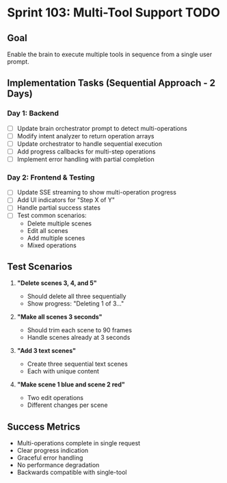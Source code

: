# Sprint 103: Multi-Tool Support TODO

## Goal
Enable the brain to execute multiple tools in sequence from a single user prompt.

## Implementation Tasks (Sequential Approach - 2 Days)

### Day 1: Backend

- [ ] Update brain orchestrator prompt to detect multi-operations
- [ ] Modify intent analyzer to return operation arrays
- [ ] Update orchestrator to handle sequential execution
- [ ] Add progress callbacks for multi-step operations
- [ ] Implement error handling with partial completion

### Day 2: Frontend & Testing  

- [ ] Update SSE streaming to show multi-operation progress
- [ ] Add UI indicators for "Step X of Y"
- [ ] Handle partial success states
- [ ] Test common scenarios:
  - Delete multiple scenes
  - Edit all scenes
  - Add multiple scenes
  - Mixed operations

## Test Scenarios

1. **"Delete scenes 3, 4, and 5"**
   - Should delete all three sequentially
   - Show progress: "Deleting 1 of 3..."

2. **"Make all scenes 3 seconds"**
   - Should trim each scene to 90 frames
   - Handle scenes already at 3 seconds

3. **"Add 3 text scenes"**
   - Create three sequential text scenes
   - Each with unique content

4. **"Make scene 1 blue and scene 2 red"**
   - Two edit operations
   - Different changes per scene

## Success Metrics

- Multi-operations complete in single request
- Clear progress indication
- Graceful error handling
- No performance degradation
- Backwards compatible with single-tool